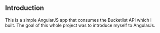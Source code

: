 ## Introduction
This is a simple AngularJS app that consumes the Bucketlist API which I built. The goal of this whole project was to introduce myself to AngularJs.​
